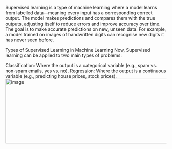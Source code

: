 Supervised learning is a type of machine learning where a model learns from labelled data—meaning every input has a corresponding correct output. The model makes predictions and compares them with the true outputs, adjusting itself to reduce errors and improve accuracy over time. The goal is to make accurate predictions on new, unseen data. For example, a model trained on images of handwritten digits can recognise new digits it has never seen before.

Types of Supervised Learning in Machine Learning
Now, Supervised learning can be applied to two main types of problems:

Classification: Where the output is a categorical variable (e.g., spam vs. non-spam emails, yes vs. no).
Regression: Where the output is a continuous variable (e.g., predicting house prices, stock prices).
<img width="553" height="202" alt="image" src="https://github.com/user-attachments/assets/2513a94f-550c-451a-b083-7c3ddb672053" />
